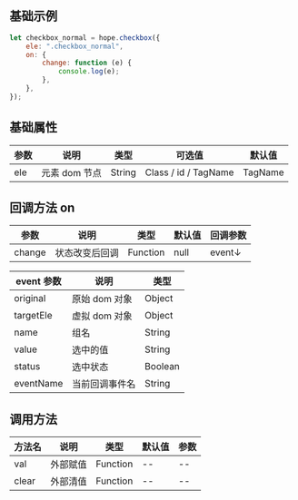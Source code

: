 ## 基础示例

```javascript
let checkbox_normal = hope.checkbox({
    ele: ".checkbox_normal",
    on: {
        change: function (e) {
            console.log(e);
        },
    },
});
```

## 基础属性

| 参数 | 说明          | 类型   | 可选值               | 默认值  |
| ---- | ------------- | ------ | -------------------- | ------- |
| ele  | 元素 dom 节点 | String | Class / id / TagName | TagName |

## 回调方法 on

| 参数   | 说明           | 类型     | 默认值 | 回调参数 |
| ------ | -------------- | -------- | ------ | -------- |
| change | 状态改变后回调 | Function | null   | event↓   |

| event 参数 | 说明           | 类型    |
| ---------- | -------------- | ------- |
| original   | 原始 dom 对象  | Object  |
| targetEle  | 虚拟 dom 对象  | Object  |
| name       | 组名           | String  |
| value      | 选中的值       | String  |
| status     | 选中状态       | Boolean |
| eventName  | 当前回调事件名 | String  |

## 调用方法

| 方法名 | 说明     | 类型     | 默认值 | 参数 |
| ------ | -------- | -------- | ------ | ---- |
| val    | 外部赋值 | Function | --     | --   |
| clear  | 外部清值 | Function | --     | --   |
